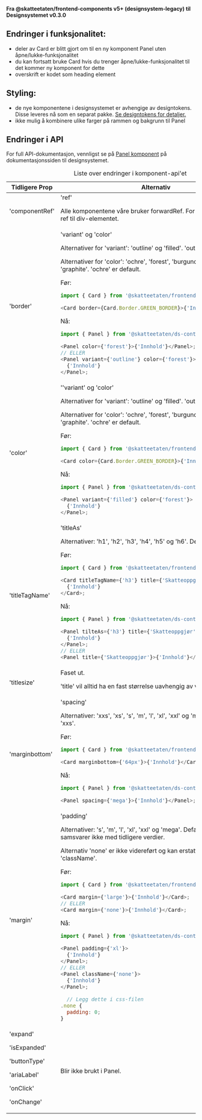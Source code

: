 **Fra @skatteetaten/frontend-components v5+ (designsystem-legacy) til Designsystemet v0.3.0**

## Endringer i funksjonalitet:

- deler av Card er blitt gjort om til en ny komponent Panel uten åpne/lukke-funksjonalitet
- du kan fortsatt bruke Card hvis du trenger åpne/lukke-funksjonalitet til det kommer ny komponent for dette
- overskrift er kodet som heading element

## Styling:

- de nye komponentene i designsystemet er avhengige av designtokens. Disse leveres nå som en separat pakke. <a class="brodtekst-link" href="#section-designtokens-deprecated">Se designtokens for detaljer.</a>
- ikke mulig å kombinere ulike farger på rammen og bakgrunn til Panel

## Endringer i API

For full API-dokumentasjon, vennligst se på [Panel komponent](https://www.skatteetaten.no/stilogtone/designsystemet/komponenter/panel/) på dokumentasjonssiden til designsystemet.

<div class="migration-tabell">
<table>
<caption>Liste over endringer i komponent-api'et</caption>
<thead><tr><th>Tidligere Prop</th><th>Alternativ</th></tr></thead>
<tbody>
<tr>
<td>'componentRef'</td>
<td>'ref'

Alle komponentene våre bruker forwardRef. For komponent sendes ref til div-elementet.

</td>
</tr>
<tr>
<td>'border'</td>
<td>'variant' og 'color'

Alternativer for 'variant': 'outline' og 'filled'. 'outline' er default.

Alternativer for 'color': 'ochre', 'forest', 'burgundy', 'denim', 'graphite'. 'ochre' er default.

Før:

```javascript static
import { Card } from '@skatteetaten/frontend-components/Card';

<Card border={Card.Border.GREEN_BORDER}>{'Innhold'}</Card>;
```

Nå:

```js static
import { Panel } from '@skatteetaten/ds-content';

<Panel color={'forest'}>{'Innhold'}</Panel>;
// ELLER
<Panel variant={'outline'} color={'forest'}>
  {'Innhold'}
</Panel>;
```

</td>
</tr>
<tr>
<td>'color'</td>
<td>''variant' og 'color'

Alternativer for 'variant': 'outline' og 'filled'. 'outline' er default.

Alternativer for 'color': 'ochre', 'forest', 'burgundy', 'denim', 'graphite'. 'ochre' er default.

Før:

```javascript static
import { Card } from '@skatteetaten/frontend-components/Card';

<Card color={Card.Border.GREEN_BORDER}>{'Innhold'}</Card>;
```

Nå:

```js static
import { Panel } from '@skatteetaten/ds-content';

<Panel variant={'filled'} color={'forest'}>
  {'Innhold'}
</Panel>;
```

</td>
</tr>
<tr>
<td>'titleTagName'</td>
<td>'titleAs'

Alternativer: 'h1', 'h2', 'h3', 'h4', 'h5' og 'h6'. Default er 'h3'.

Før:

```javascript static
import { Card } from '@skatteetaten/frontend-components/Card';

<Card titleTagName={'h3'} title={'Skatteoppgjør'}>
  {'Innhold'}
</Card>;
```

Nå:

```js static
import { Panel } from '@skatteetaten/ds-content';

<Panel tilteAs={'h3'} title={'Skatteoppgjør'}>
  {'Innhold'}
</Panel>;
// ELLER
<Panel title={'Skatteoppgjør'}>{'Innhold'}</Panel>;
```

</td>
</tr>
<tr>
<td>'titlesize'</td>
<td>Faset ut.

'title' vil alltid ha en fast størrelse uavhengig av verdien til 'tilteAs'.

</td>
</tr>
<tr>
<td>'marginbottom'</td>
<td>'spacing'

Alternativer: 'xxs', 'xs', 's', 'm', 'l', 'xl', 'xxl' og 'mega'. Default er 'xxs'.

Før:

```javascript static
import { Card } from '@skatteetaten/frontend-components/Card';

<Card marginbottom={'64px'}>{'Innhold'}</Card>;
```

Nå:

```js static
import { Panel } from '@skatteetaten/ds-content';

<Panel spacing={'mega'}>{'Innhold'}</Panel>;
```

</td>
</tr>
<tr>
<td>'margin'</td>
<td>'padding'

Alternativer: 's', 'm', 'l', 'xl', 'xxl' og 'mega'. Default er 'xl'. Verdiene samsvarer ikke med tidligere verdier.

Alternativ 'none' er ikke videreført og kan erstattes med å bruke 'className'.

Før:

```javascript static
import { Card } from '@skatteetaten/frontend-components/Card';

<Card margin={'large'}>{'Innhold'}</Card>;
// ELLER
<Card margin={'none'}>{'Innhold'}</Card>;
```

Nå:

```js static
import { Panel } from '@skatteetaten/ds-content';

<Panel padding={'xl'}>
  {'Innhold'}
</Panel>;
// ELLER
<Panel className={'none'}>
  {'Innhold'}
</Panel>;

  // Legg dette i css-filen
.none {
  padding: 0;
}
```

</td>
</tr>
<tr>
<td>'expand'

'isExpanded'

'buttonType'

'ariaLabel'

'onClick'

'onChange'

</td>
<td>Blir ikke brukt i Panel.</td>
</tr>
</tbody>
</table>
</div>
